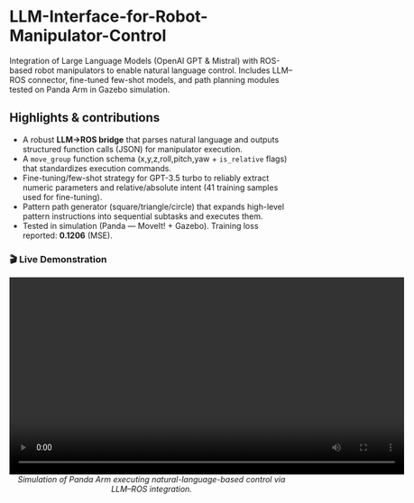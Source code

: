 # LLM-Interface-for-Robot-Manipulator-Control
Integration of Large Language Models (OpenAI GPT &amp; Mistral) with ROS-based robot manipulators to enable natural language control. Includes LLM–ROS connector, fine-tuned few-shot models, and path planning modules tested on Panda Arm in Gazebo simulation.

## Highlights & contributions

- A robust **LLM→ROS bridge** that parses natural language and outputs structured function calls (JSON) for manipulator execution.
- A `move_group` function schema (x,y,z,roll,pitch,yaw + `is_relative` flags) that standardizes execution commands.
- Fine-tuning/few-shot strategy for GPT-3.5 turbo to reliably extract numeric parameters and relative/absolute intent (41 training samples used for fine-tuning).
- Pattern path generator (square/triangle/circle) that expands high-level pattern instructions into sequential subtasks and executes them.
- Tested in simulation (Panda — MoveIt! + Gazebo). Training loss reported: **0.1206** (MSE).

### 🎬 Live Demonstration
<p align="center">
  <video src="https://github.com/Preeti2802/LLM-Interface-for-Robot-Manipulator-Control/raw/main/llm_panda_simulation.mp4" controls width="700"></video>
  <br>
  <em>Simulation of Panda Arm executing natural-language-based control via LLM–ROS integration.</em>
</p>

